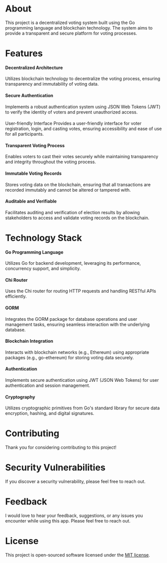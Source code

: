 # About

This project is a decentralized voting system built using the Go programming language and blockchain technology. The system aims to provide a transparent and secure platform for voting processes.

# Features

#### Decentralized Architecture

Utilizes blockchain technology to decentralize the voting process, ensuring transparency and immutability of voting data.

#### Secure Authentication

Implements a robust authentication system using JSON Web Tokens (JWT) to verify the identity of voters and prevent unauthorized access.

####

User-friendly Interface
Provides a user-friendly interface for voter registration, login, and casting votes, ensuring accessibility and ease of use for all participants.

#### Transparent Voting Process

Enables voters to cast their votes securely while maintaining transparency and integrity throughout the voting process.

#### Immutable Voting Records

Stores voting data on the blockchain, ensuring that all transactions are recorded immutably and cannot be altered or tampered with.

#### Auditable and Verifiable

Facilitates auditing and verification of election results by allowing stakeholders to access and validate voting records on the blockchain.

# Technology Stack

#### Go Programming Language

Utilizes Go for backend development, leveraging its performance, concurrency support, and simplicity.

#### Chi Router

Uses the Chi router for routing HTTP requests and handling RESTful APIs efficiently.

#### GORM

Integrates the GORM package for database operations and user management tasks, ensuring seamless interaction with the underlying database.

#### Blockchain Integration

Interacts with blockchain networks (e.g., Ethereum) using appropriate packages (e.g., go-ethereum) for storing voting data securely.

#### Authentication

Implements secure authentication using JWT (JSON Web Tokens) for user authentication and session management.

#### Cryptography

Utilizes cryptographic primitives from Go's standard library for secure data encryption, hashing, and digital signatures.

# Contributing

Thank you for considering contributing to this project!

# Security Vulnerabilities

If you discover a security vulnerability, please feel free to reach out.

# Feedback

I would love to hear your feedback, suggestions, or any issues you encounter while using this app. Please feel free to reach out.

# License

This project is open-sourced software licensed under the [MIT license](https://opensource.org/licenses/MIT).
